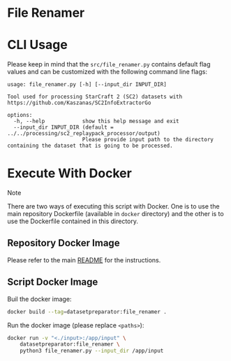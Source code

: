 # File Renamer

# CLI Usage

Please keep in mind that the  ```src/file_renamer.py``` contains default flag values and can be customized with the following command line flags:
```
usage: file_renamer.py [-h] [--input_dir INPUT_DIR]

Tool used for processing StarCraft 2 (SC2) datasets with https://github.com/Kaszanas/SC2InfoExtractorGo

options:
  -h, --help            show this help message and exit
  --input_dir INPUT_DIR (default = ../../processing/sc2_replaypack_processor/output)
                        Please provide input path to the directory containing the dataset that is going to be processed.
```

# Execute With Docker

> [!NOTE]
> There are two ways of executing this script with Docker. One is to use the main repository Dockerfile (available in `docker` directory) and the other is to use the Dockerfile contained in this directory.

## Repository Docker Image

Please refer to the main [README](../../README.md) for the instructions.

## Script Docker Image

Buil the docker image:
```bash
docker build --tag=datasetpreparator:file_renamer .
```

Run the docker image (please replace `<paths>`):
```bash
docker run -v "<./input>:/app/input" \
    datasetpreparator:file_renamer \
    python3 file_renamer.py --input_dir /app/input
```
